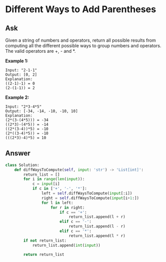 # Different Ways to Add Parentheses

## Ask

Given a string of numbers and operators, return all possible results from computing all the different possible ways to group numbers and operators. The valid operators are +, - and *.

**Example 1:**
```
Input: "2-1-1"
Output: [0, 2]
Explanation:
((2-1)-1) = 0
(2-(1-1)) = 2
```
**Example 2:**

```
Input: "2*3-4*5"
Output: [-34, -14, -10, -10, 10]
Explanation:
(2*(3-(4*5))) = -34
((2*3)-(4*5)) = -14
((2*(3-4))*5) = -10
(2*((3-4)*5)) = -10
(((2*3)-4)*5) = 10
```

## Answer

```Python
class Solution:
    def diffWaysToCompute(self, input: 'str') -> 'List[int]':
        return_list = []
        for i in range(len(input)):
            c = input[i]
            if c in ['+', '-', '*']:
                left = self.diffWaysToCompute(input[:i])
                right = self.diffWaysToCompute(input[i+1:])
                for l in left:
                    for r in right:
                        if c == '+':
                            return_list.append(l + r)
                        elif c == '-':
                            return_list.append(l - r)
                        elif c == '*':
                            return_list.append(l * r)
        if not return_list:
            return_list.append(int(input))
             
        return return_list


```

